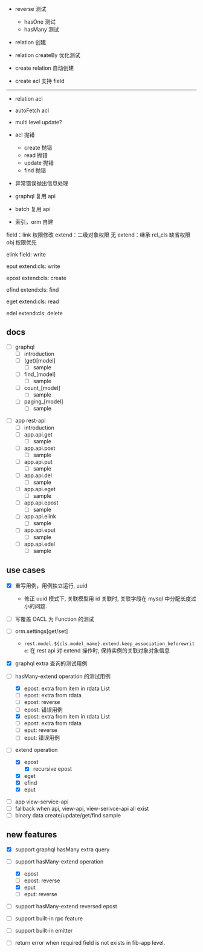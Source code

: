 * reverse 测试
  - hasOne 测试
  - hasMany 测试
* relation 创建
* relation createBy 优化测试

* create relation 自动创建

* create acl 支持 field

------------------------------------
* relation acl
* autoFetch acl
* multi level update?
* acl 抛错
  - create 抛错
  - read 抛错
  - update 抛错
  - find 抛错
* 异常错误抛出信息处理

* graphql 复用 api
* batch 复用 api


* 索引，orm 自建

field：link 权限修改
extend：二级对象权限
无 extend：继承 rel_cls 缺省权限
obj 权限优先

elink
field: write


eput
extend:cls: write


epost
extend:cls: create


efind
extend:cls: find


eget
extend:cls: read


edel
extend:cls: delete

## docs

* [ ] graphql
    - [ ] introduction
    - [ ] (get)[model]
        - [ ] sample
    - [ ] find_[model]
        - [ ] sample
    - [ ] count_[model]
        - [ ] sample
    - [ ] paging_[model]
        - [ ] sample
    
- [ ] app rest-api
    - [ ] introduction
    - [ ] app.api.get
        - [ ] sample
    - [ ] app.api.post
        - [ ] sample
    - [ ] app.api.put
        - [ ] sample
    - [ ] app.api.del
        - [ ] sample
    - [ ] app.api.eget
        - [ ] sample
    - [ ] app.api.epost
        - [ ] sample
    - [ ] app.api.elink
        - [ ] sample
    - [ ] app.api.eput
        - [ ] sample
    - [ ] app.api.edel
        - [ ] sample

## use cases

* [x] 重写用例，用例独立运行, uuid
  - 修正 uuid 模式下, 关联模型用 id 关联时, 关联字段在 mysql 中分配长度过小的问题.

* [ ] 写覆盖 OACL 为 Function 的测试
* [ ] orm.settings[get/set]
    - `rest.model.${cls.model_name}.extend.keep_association_beforewrite`: 在 rest api 对 extend 操作时, 保持实例的关联对象对象信息
* [x] graphql extra 查询的测试用例
* [ ] hasMany-extend operation 的测试用例
    - [x] epost: extra from item in rdata List
    - [ ] epost: extra from rdata
    - [ ] epost: reverse
    - [ ] epost: 错误用例
    - [x] epost: extra from item in rdata List
    - [ ] epost: extra from rdata
    - [ ] eput: reverse
    - [ ] eput: 错误用例
* [ ] extend operation
    - [x] epost
        - [x] recursive epost
    - [x] eget
    - [x] efind
    - [x] eput
- [ ] app view-service-api
- [ ] fallback when api, view-api, view-serivce-api all exist
- [ ] binary data create/update/get/find sample

## new features

* [x] support graphql hasMany extra query
* [ ] support hasMany-extend operation
    - [x] epost
    - [ ] epost: reverse
    - [x] eput
    - [ ] eput: reverse
* [ ] support hasMany-extend reversed epost

* [ ] support built-in rpc feature
* [ ] support built-in emitter
* [ ] return error when required field is not exists in fib-app level.